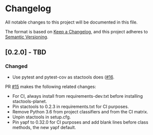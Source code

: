 # Changelog

All notable changes to this project will be documented in this file.

The format is based on [Keep a Changelog](https://keepachangelog.com/en/1.0.0/),
and this project adheres to [Semantic Versioning](https://semver.org/spec/v2.0.0.html).

## [0.2.0] - TBD

### Changed

- Use pytest and pytest-cov as stactools does ([#16](https://github.com/stactools-packages/planet/pull/15).

PR [#15](https://github.com/stactools-packages/planet/pull/15) makes the following related changes:

- For CI, always install from requirements-dev.txt before installing stactools-planet.
- Pin stactools to 0.2.3 in requirements.txt for CI purposes.
- Remove Python 3.6 from project classifiers and from the CI matrix.
- Unpin stactools in setup.cfg.
- Pin yapf to 0.32.0 for CI purposes and add blank lines before class methods, the new yapf default.
